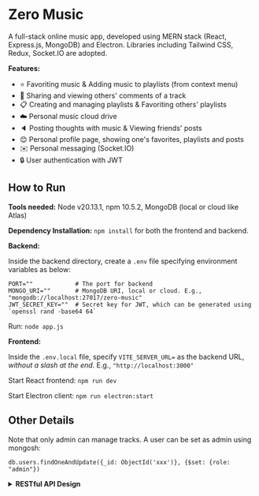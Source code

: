 # Zero Music

A full-stack online music app, developed using MERN stack (React, Express.js, MongoDB) and Electron. Libraries including Tailwind CSS, Redux, Socket.IO are adopted.

[comment]: <> (TODO: Demo images)

**Features:**

- :star: Favoriting music & Adding music to playlists (from context menu)
- :speech_balloon: Sharing and viewing others' comments of a track
- :clipboard: Creating and managing playlists & Favoriting others' playlists
- :cloud: Personal music cloud drive
- :speaker: Posting thoughts with music & Viewing friends' posts
- :blush: Personal profile page, showing one's favorites, playlists and posts
- :envelope: Personal messaging (Socket.IO)
- :lock: User authentication with JWT

## How to Run

**Tools needed:** Node v20.13.1, npm 10.5.2, MongoDB (local or cloud like Atlas)

**Dependency Installation:** `npm install` for both the frontend and backend.

**Backend:**

Inside the backend directory, create a `.env` file specifying environment variables as below:

```env
PORT=""            # The port for backend
MONGO_URI=""       # MongoDB URI, local or cloud. E.g., "mongodb://localhost:27017/zero-music"
JWT_SECRET_KEY=""  # Secret key for JWT, which can be generated using `openssl rand -base64 64`
```

Run: `node app.js`

**Frontend:**

Inside the `.env.local` file, specify `VITE_SERVER_URL=` as the backend URL, *without a slash at the end*.
E.g., `"http://localhost:3000"`

Start React frontend: `npm run dev`

Start Electron client: `npm run electron:start`

## Other Details

Note that only admin can manage tracks. A user can be set as admin using mongosh:

```shell
db.users.findOneAndUpdate({_id: ObjectId('xxx')}, {$set: {role: "admin"})
```

<details>

<summary><b>RESTful API Design</b></summary>

### Users

**GET /api/users/userId [?populate=]** - Get user info. `userId` can be `current`

**POST /api/users** - Register a new user

**PUT /api/users** - Update user info

**GET /api/users/:userId/following** - Get the user's following list. `userId` can be `current`

**POST/DELETE /api/users/:userId/follow** - Follow/Unfollow

### Playlists

**GET /api/playlists/:playlistId** - Get playlist info

**POST /api/playlists** - Create a new playlist

**PUT /api/playlists/:playlistId** - Update a playlist

**DELETE /api/playlists/:playlistId** - Remove a playlist

**POST /api/playlists/:playlistId/tracks body: trackId** - Add a track to a playlist

**DELETE /api/playlists/:playlistId/tracks/:trackId** - Remove a track from the playlist

**GET /api/users/:userId/playlists** - Get playlists created by the user. `userId` can be `current`

### Favorite playlists

**GET /api/users/:userId/favoritePlaylists** - Get a user’s favorite playlists

**POST/DELETE /api/playlists/:playlistId/favorite** - Favorite/Unfavorite a playlist

### Favorite tracks

**GET /api/users/:userId/favorites** - Get user’s favorite list. `userId` can be `current`

**POST/api/favorites body: trackId** - Favorite a track

**DELETE /api/favorites/:trackId** - Unfavorite a track

### Tracks

**GET /api/tracks/:trackId?** - Get info of a track

**POST /api/tracks body: trackId** - Upload a track. Requires admin privilege

**PUT /api/tracks/:trackId body: trackId** - Update a track. Requires admin privilege

**DELETE /api/tracks/:trackId** - Remove a track. Requires admin privilege

### Comments

**GET /api/tracks/:trackId/comments** - Get comments of a track

**POST /api/tracks/:trackId/comments** - Post a comment to a track

### Drive

**GET /api/drive** - Get tracks in the user's drive

**POST /api/drive** - Upload a track to the user's drive

**DELETE /api/drive/:trackId** - Remove a track from the user's drive

### Search

**GET /api/search ?q=** - Search for tracks and users

### Posts

**GET /api/posts** - Retrieve posts from followed users

**GET /api/users/:userId/posts** - Retrieve a user’s posts

**POST /api/posts body: postId** - Send a post

**DELETE /api/posts/:postId** - Remove a post

### Chat

**GET /api/messages** - Retrieve users that have had messages with current user (name, avatar)

**GET /api/messages/:partnerUserId** - Retrieve messages between the user and a partner

</details>